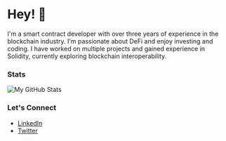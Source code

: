 # Hey! 🐢

I'm a smart contract developer with over three years of experience in the blockchain industry. I'm passionate about DeFi and enjoy investing and coding. I have worked on multiple projects and gained experience in Solidity, currently exploring blockchain interoperability.

### Stats

![My GitHub Stats](https://github-readme-stats.vercel.app/api?username=XLazer4&count_private=true&show_icons=true&theme=tokyonight&hide=stars)<br>
<!-- [![My Wakatime Stats](https://github-readme-stats.vercel.app/api/wakatime?username=Xlazer&theme=tokyonight&langs_count=5)](https://github.com/anuraghazra/github-readme-stats) -->

### Let's Connect

- [LinkedIn](https://www.linkedin.com/in/RahulKhanna4/)
- [Twitter](https://twitter.com/rahulinweb3)
